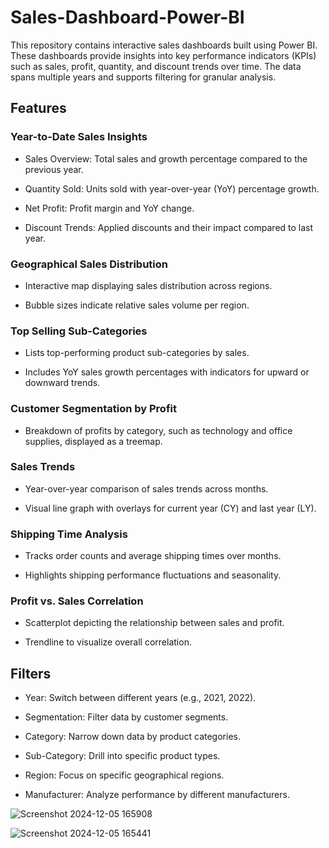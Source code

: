 # Sales-Dashboard-Power-BI

This repository contains interactive sales dashboards built using Power BI. These dashboards provide insights into key performance indicators (KPIs) such as sales, profit, quantity, and discount trends over time. The data spans multiple years and supports filtering for granular analysis.

## Features

### Year-to-Date Sales Insights

- Sales Overview: Total sales and growth percentage compared to the previous year.

- Quantity Sold: Units sold with year-over-year (YoY) percentage growth.

- Net Profit: Profit margin and YoY change.

- Discount Trends: Applied discounts and their impact compared to last year.

### Geographical Sales Distribution

- Interactive map displaying sales distribution across regions.

- Bubble sizes indicate relative sales volume per region.


### Top Selling Sub-Categories

- Lists top-performing product sub-categories by sales.

- Includes YoY sales growth percentages with indicators for upward or downward trends.


### Customer Segmentation by Profit

- Breakdown of profits by category, such as technology and office supplies, displayed as a treemap.

### Sales Trends

- Year-over-year comparison of sales trends across months.

- Visual line graph with overlays for current year (CY) and last year (LY).


### Shipping Time Analysis

- Tracks order counts and average shipping times over months.

- Highlights shipping performance fluctuations and seasonality.


### Profit vs. Sales Correlation

- Scatterplot depicting the relationship between sales and profit.

- Trendline to visualize overall correlation.

## Filters

- Year: Switch between different years (e.g., 2021, 2022).

- Segmentation: Filter data by customer segments.

- Category: Narrow down data by product categories.

- Sub-Category: Drill into specific product types.

- Region: Focus on specific geographical regions.

- Manufacturer: Analyze performance by different manufacturers.

![Screenshot 2024-12-05 165908](https://github.com/user-attachments/assets/5f928279-69cb-4405-8c1e-43f164bb1a69)

![Screenshot 2024-12-05 165441](https://github.com/user-attachments/assets/903d4d3f-a717-445e-b79a-ad89e71ace68) 
